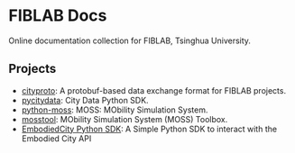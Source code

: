 # FIBLAB Docs

Online documentation collection for FIBLAB, Tsinghua University.

## Projects
- [cityproto](https://cityproto.readthedocs.io/en/latest/): A protobuf-based data exchange format for FIBLAB projects.
- [pycitydata](https://pycitydata.readthedocs.io/en/latest/): City Data Python SDK.
- [python-moss](https://python-moss.readthedocs.io/en/latest/): MOSS: MObility Simulation System.
- [mosstool](https://mosstool.readthedocs.io/en/latest/): MObility Simulation System (MOSS) Toolbox.
- [EmbodiedCity Python SDK](https://embodied-city-python-sdk.readthedocs.io/en/latest/): A Simple Python SDK to interact with the Embodied City API
